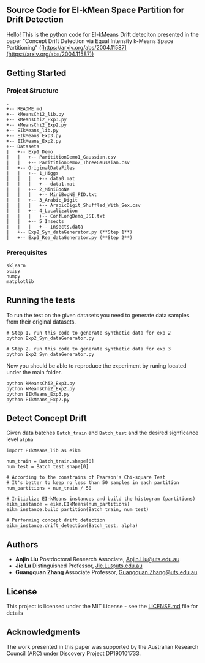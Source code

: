 ## Source Code for EI-kMean Space Partition for Drift Detection
Hello! This is the python code for EI-kMeans Drift deteciton presented in the paper "Concept Drift Detection via Equal Intensity k-Means Space Partitioning" ([https://arxiv.org/abs/2004.11587](https://arxiv.org/abs/2004.11587))

## Getting Started

### Project Structure
```
.
+-- README.md
+-- kMeansChi2_lib.py
+-- kMeansChi2_Exp3.py
+-- kMeansChi2_Exp2.py
+-- EIkMeans_lib.py
+-- EIkMeans_Exp3.py
+-- EIkMeans_Exp2.py
+-- Datasets
|   +-- Exp1_Demo
|   |   +-- ParititionDemo1_Gaussian.csv
|   |   +-- ParititionDemo2_ThreeGaussian.csv
|   +-- OriginalDataFiles
|   |   +-- 1_Higgs
|   |   |   +-- data0.mat
|   |   |   +-- data1.mat
|   |   +-- 2_MiniBooNe
|   |   |   +-- MiniBooNE_PID.txt
|   |   +-- 3_Arabic_Digit
|   |   |   +-- ArabicDigit_Shuffled_With_Sex.csv
|   |   +-- 4_Localization
|   |   |   +-- ConfLongDemo_JSI.txt
|   |   +-- 5_Insects
|   |   |   +-- Insects.data
|   +-- Exp2_Syn_dataGenerator.py (**Step 1**)
|   +-- Exp3_Rea_dataGenerator.py (**Step 2**)
```

### Prerequisites
```
sklearn
scipy
numpy
matplotlib
```

## Running the tests

To run the test on the given datasets you need to generate data samples from their original datasets.

```
# Step 1. run this code to generate synthetic data for exp 2
python Exp2_Syn_dataGenerator.py

# Step 2. run this code to generate synthetic data for exp 3
python Exp2_Syn_dataGenerator.py
```
Now you should be able to reproduce the experiment by runing located under the main folder.
```
python kMeansChi2_Exp3.py
python kMeansChi2_Exp2.py
python EIkMeans_Exp3.py
python EIkMeans_Exp2.py
```

## Detect Concept Drift
Given data batches ```Batch_train``` and ```Batch_test``` and the desired signficance level ```alpha```
```
import EIkMeans_lib as eikm

num_train = Batch_train.shape[0]
num_test = Batch_test.shape[0]

# According to the constrains of Pearson's Chi-square Test
# It's better to keep no less than 50 samples in each partition
num_partitions = num_train / 50

# Initialize EI-kMeans instances and build the histogram (partitions)
eikm_instance = eikm.EIkMeans(num_partitions)
eikm_instance.build_partition(Batch_train, num_test)

# Performing concept drift detection
eikm_instance.drift_detection(Batch_test, alpha)
```
## Authors

* **Anjin Liu** Postdoctoral Research Associate, Anjin.Liu@uts.edu.au
* **Jie Lu** Distinguished Professor, Jie.Lu@uts.edu.au
* **Guangquan Zhang** Associate Professor, Guangquan.Zhang@uts.edu.au

## License

This project is licensed under the MIT License - see the [LICENSE.md](LICENSE.md) file for details

## Acknowledgments

The work presented in this paper was supported by the Australian Research Council (ARC) under Discovery Project DP190101733.